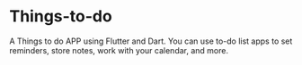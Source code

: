 # Things-to-do
A Things to do APP using Flutter and Dart. You can use to-do list apps to set reminders, store notes, work with your calendar, and more.
